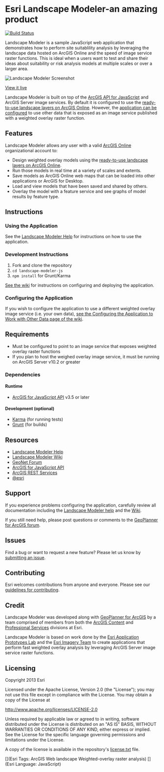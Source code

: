 # Esri Landscape Modeler-an amazing product

[![Build Status](https://travis-ci.org/Esri/landscape-modeler-js.svg)](https://travis-ci.org/Esri/landscape-modeler-js)


Landscape Modeler is a sample JavaScript web application that demonstrates how to perform site suitablility analysis by leveraging the landscape data hosted on ArcGIS Online and the speed of image service raster functions. This is ideal when a users want to test and share their ideas about suitability or risk analysis models at multiple scales or over a larger area.

![Landscape Modeler Screenshot](http://resources.arcgis.com/en/help/landscape-modeler/guide/0321/GUID-D9C6C1DC-4597-4997-B72A-C303D49D3423-web.png)

[View it live](http://landscapemodeler.arcgis.com/)

Landscape Modeler is built on top of the [ArcGIS API for JavaScript](https://developers.arcgis.com/en/javascript/) and ArcGIS Server image services. By default it is configured to use the
 [ready-to-use landscape layers on ArcGIS Online](http://esri.maps.arcgis.com/home/group.html?owner=esri&title=Landscape%20Layers). However, the [application can be configured](https://github.com/Esri/landscape-modeler-js/wiki/Configuring-the-Application-to-Work-with-Other-Data) to use other data that is exposed as an image service published with a weighted overlay raster function.

## Features

Landscape Modeler allows any user with a valid [ArcGIS Online](http://www.arcgis.com/) organizational account to:
* Design weighted overlay models using the [ready-to-use landscape layers on ArcGIS Online](http://esri.maps.arcgis.com/home/group.html?owner=esri&title=Landscape%20Layers).
* Run those models in real time at a variety of scales and extents.
* Save models as ArcGIS Online web maps that can be loaded into other applications or ArcGIS for Desktop.
* Load and view models that have been saved and shared by others.
* Overlay the model with a feature service and see graphs of model results by feature type.

## Instructions

### Using the Application

See the [Landscape Modeler Help](http://resources.arcgis.com/en/help/landscape-modeler/guide/) for instructions on how to use the application.

### Development Instructions

1. Fork and clone the repository
2. `cd landscape-modeler-js`
3. `npm install` for Grunt/Karma

[See the wiki](https://github.com/Esri/landscape-modeler-js/wiki) for instructions on configuring and deploying the application.

### Configuring the Application

If you wish to configure the application to use a different weighted overlay image service (i.e. your own data), [see the Configuring the Application to Work with Other Data page of the wiki](https://github.com/Esri/landscape-modeler-js/wiki/Configuring-the-Application-to-Work-with-Other-Data).

## Requirements

* Must be configured to point to an image service that exposes weighted overlay raster functions
* If you plan to host the weighed overlay image service, it must be running on ArcGIS Server v10.2 or greater

### Dependencies

#### Runtime

* [ArcGIS for JavaScript API](https://developers.arcgis.com/en/javascript/) v3.5 or later

#### Development (optional)

* [Karma](http://karma-runner.github.io) (for running tests)
* [Grunt](http://gruntjs.com) (for builds)

## Resources

* [Landscape Modeler Help](http://resources.arcgis.com/en/help/landscape-modeler/guide/)
* [Landscape Modeler Wiki](https://github.com/Esri/landscape-modeler-js/wiki)
* [GeoNet Forum](https://geonet.esri.com/community/gis/applications/geoplanner-for-arcgis)
* [ArcGIS for JavaScript API](https://developers.arcgis.com/en/javascript/)
* [ArcGIS REST Services](http://resources.arcgis.com/en/help/arcgis-rest-api/)
* [@esri](http://twitter.com/esri)

## Support

If you experience problems configuring the application, carefully review all documentation including the [Landscape Modeler help](http://resources.arcgis.com/en/help/landscape-modeler/guide/) and the [Wiki](https://github.com/Esri/landscape-modeler-js/wiki).

If you still need help, please post questions or comments to the [GeoPlanner for ArcGIS forum](https://geonet.esri.com/community/gis/applications/geoplanner-for-arcgis).

## Issues

Find a bug or want to request a new feature?  Please let us know by [submitting an issue](https://github.com/Esri/landscape-modeler-js/issues).

## Contributing

Esri welcomes contributions from anyone and everyone. Please see our [guidelines for contributing](https://github.com/esri/contributing).

## Credit

Landscape Modeler was developed along with [GeoPlanner for ArcGIS](http://www.esri.com/software/geoplanner-for-arcgis) by a team comprised of members from both the [ArcGIS Content](http://www.esri.com/data/find-data) and [Professional Services](http://www.esri.com/services/professional-services) divisions at Esri.

Landscape Modeler is based on work done by the [Esri Application Prototypes Lab](https://maps.esri.com/demo/) and the [Esri Imagery Team](http://resources.arcgis.com/en/communities/imagery/) to create applications that perform fast weighted overlay analysis by leveraging ArcGIS Server image service raster functions.

## Licensing
Copyright 2013 Esri

Licensed under the Apache License, Version 2.0 (the "License");
you may not use this file except in compliance with the License.
You may obtain a copy of the License at

   http://www.apache.org/licenses/LICENSE-2.0

Unless required by applicable law or agreed to in writing, software
distributed under the License is distributed on an "AS IS" BASIS,
WITHOUT WARRANTIES OR CONDITIONS OF ANY KIND, either express or implied.
See the License for the specific language governing permissions and
limitations under the License.

A copy of the license is available in the repository's [license.txt]( https://raw.github.com/Esri/esri-leaflet/master/license.txt) file.

[](Esri Tags: ArcGIS Web landscape Weighted-overlay raster analysis)
[](Esri Language: JavaScript)

